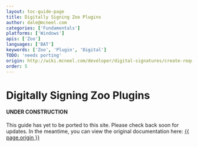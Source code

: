 ```yaml
---
layout: toc-guide-page
title: Digitally Signing Zoo Plugins
author: dale@mcneel.com
categories: ['Fundamentals']
platforms: ['Windows']
apis: ['Zoo']
languages: ['BAT']
keywords: ['Zoo', 'Plugin', 'Digital']
TODO: 'needs porting'
origin: http://wiki.mcneel.com/developer/digital-signatures/create-request
order: 5
---
```


# Digitally Signing Zoo Plugins

<div class="bs-callout bs-callout-danger">
  <h4>UNDER CONSTRUCTION</h4>
  <p>This guide has yet to be ported to this site.  Please check back soon for updates.  
  In the meantime, you can view the original documentation here:
  <a href="{{ page.origin }}">{{ page.origin }}</a></p>
</div>
